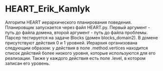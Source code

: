 # HEART_Erik_Kamlyk
Алгоритм HEART иерархического планирования поведения.
Планировщик запускается через файл HEART.py. Первый аргумент - путь до файла домена, второй аргумент - путь до файла проблемы.
Парсер тестируется на задаче Blocks (домен blocks_domain2). В домене присутствуют действия 0 и 1 уровней. Иерархия организована следующим образом: у действия в поле .method.vertices находится список действий более низкого уровня, которые используются для его реализации. Также у каждого действия есть поле .level, в котором записан его уровень.
